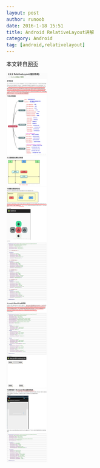 ```yaml
---
layout: post
author: runoob
date: 2016-1-18 15:51
title: Android RelativeLayout讲解
category: Android
tag: [android,relativelayout]
---
```


本文转自[网页](http://www.runoob.com/w3cnote/android-tutorial-relativelayout.html)

<!-- more -->

![Android RelativeLayout](/public/img/android/android_relativelayout.png)
